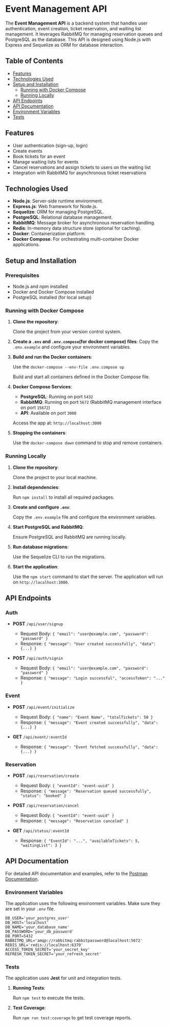 # Event Management API

The **Event Management API** is a backend system that handles user authentication, event creation, ticket reservation, and waiting list management. It leverages RabbitMQ for managing reservation queues and PostgreSQL as the database. This API is designed using Node.js with Express and Sequelize as ORM for database interaction.

## Table of Contents

- [Features](#features)
- [Technologies Used](#technologies-used)
- [Setup and Installation](#setup-and-installation)
  - [Running with Docker Compose](#running-with-docker-compose)
  - [Running Locally](#running-locally)
- [API Endpoints](#api-endpoints)
- [API Documentation](#api-documentation)
- [Environment Variables](#environment-variables)
- [Tests](#tests)

## Features

- User authentication (sign-up, login)
- Create events
- Book tickets for an event
- Manage waiting lists for events
- Cancel reservations and assign tickets to users on the waiting list
- Integration with RabbitMQ for asynchronous ticket reservations

## Technologies Used

- **Node.js**: Server-side runtime environment.
- **Express.js**: Web framework for Node.js.
- **Sequelize**: ORM for managing PostgreSQL.
- **PostgreSQL**: Relational database management.
- **RabbitMQ**: Message broker for asynchronous reservation handling.
- **Redis**: In-memory data structure store (optional for caching).
- **Docker**: Containerization platform.
- **Docker Compose**: For orchestrating multi-container Docker applications.

## Setup and Installation

### Prerequisites

- Node.js and npm installed
- Docker and Docker Compose installed
- PostgreSQL installed (for local setup)

### Running with Docker Compose

1. **Clone the repository**:

   Clone the project from your version control system.

2. **Create a `.env`  and `.env.compose`(for docker compose) files**: Copy the `.env.example` and configure your environment variables.

3. **Build and run the Docker containers**:

   Use the `docker-compose --env-file .env.compose up`

   Build and start all containers defined in the Docker Compose file.

4. **Docker Compose Services**:

   - **PostgreSQL**: Running on port `5432`
   - **RabbitMQ**: Running on port `5672` (RabbitMQ management interface on port `15672`)
   - **API**: Available on port `3000`

   Access the app at: `http://localhost:3000`

5. **Stopping the containers**:

   Use the `docker-compose down` command to stop and remove containers.

### Running Locally

1. **Clone the repository**:

   Clone the project to your local machine.

2. **Install dependencies**:

   Run `npm install` to install all required packages.

3. **Create and configure `.env`**:

   Copy the `.env.example` file and configure the environment variables.

4. **Start PostgreSQL and RabbitMQ**:

   Ensure PostgreSQL and RabbitMQ are running locally.

5. **Run database migrations**:

   Use the Sequelize CLI to run the migrations.

6. **Start the application**:

   Use the `npm start` command to start the server. The application will run on `http://localhost:3000`.

## API Endpoints

### Auth

- **POST** `/api/user/signup`

  - Request Body: `{ "email": "user@example.com", "password": "password" }`
  - Response: `{ "message": "User created successfully", "data": {...} }`

- **POST** `/api/auth/signin`
  - Request Body: `{ "email": "user@example.com", "password": "password" }`
  - Response: `{ "message": "Login successful", "accessToken": "..." }`

### Event

- **POST** `/api/event/initialize`

  - Request Body: `{ "name": "Event Name", "totalTickets": 50 }`
  - Response: `{ "message": "Event created successfully", "data": {...} }`

- **GET** `/api/event/:eventId`
  - Response: `{ "message": "Event fetched successfully", "data": {...} }`

### Reservation

- **POST** `/api/reservation/create`

  - Request Body: `{ "eventId": "event-uuid" }`
  - Response: `{ "message": "Reservation queued successfully", "status": "booked" }`

- **POST** `/api/reservation/cancel`

  - Request Body: `{ "eventId": "event-uuid" }`
  - Response: `{ "message": "Reservation canceled" }`

- **GET** `/api/status/:eventId`
  - Response: `{ "EventId": "...", "availableTickets": 5, "waitingList": 3 }`

## API Documentation

For detailed API documentation and examples, refer to the [Postman Documentation](https://documenter.getpostman.com/view/21554629/2sAXxLCuac).

### Environment Variables

The application uses the following environment variables. Make sure they are set in your `.env` file.

```env
DB_USER='your_postgres_user'
DB_HOST='localhost'
DB_NAME='your_database_name'
DB_PASSWORD='your_db_password'
DB_PORT=5432
RABBITMQ_URL='amqp://rabbitmq:rabbitpassword@localhost:5672'
REDIS_URL='redis://localhost:6379'
ACCESS_TOKEN_SECRET='your_secret_key'
REFRESH_TOKEN_SECRET='your_refresh_secret'
```

### Tests

The application uses **Jest** for unit and integration tests.

1. **Running Tests**:

   Run `npm test` to execute the tests.

2. **Test Coverage**:

   Run `npm run test:coverage` to get test coverage reports.
